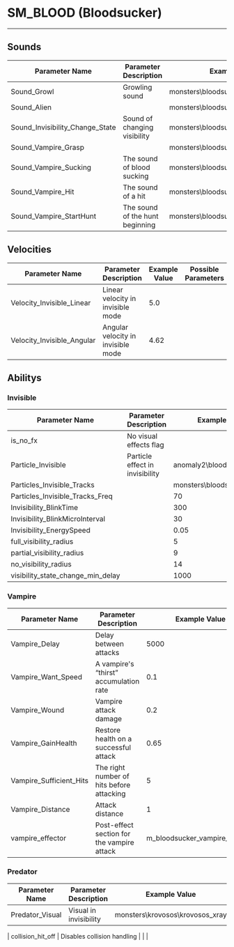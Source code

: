 # SM_BLOOD (Bloodsucker)

___

## Sounds

| Parameter Name | Parameter Description | Example Value | Possible Parameters |
|---|---|---|---|
| Sound_Growl | Growling sound | monsters\bloodsucker\sucker_growl_ |  |
| Sound_Alien |  | monsters\bloodsucker\sucker_breath_ |  |
| Sound_Invisibility_Change_State | Sound of changing visibility | monsters\bloodsucker\invisible |  |
| Sound_Vampire_Grasp |  | monsters\bloodsucker\vampire_grasp |  |
| Sound_Vampire_Sucking | The sound of blood sucking | monsters\bloodsucker\vampire_sucking |  |
| Sound_Vampire_Hit | The sound of a hit | monsters\bloodsucker\vampire_hit |  |
| Sound_Vampire_StartHunt | The sound of the hunt beginning | monsters\bloodsucker\vampire_grasp |  |

## Velocities

| Parameter Name | Parameter Description | Example Value | Possible Parameters |
|---|---|---|---|
| Velocity_Invisible_Linear | Linear velocity in invisible mode | 5.0 |  |
| Velocity_Invisible_Angular | Angular velocity in invisible mode | 4.62 |  |

## Abilitys

### Invisible

| Parameter Name | Parameter Description | Example Value | Possible Parameters |
|---|---|---|---|
| is_no_fx | No visual effects flag |  |  |
| Particle_Invisible | Particle effect in invisibility | anomaly2\bloodsucker_shield |  |
| Particles_Invisible_Tracks |  | monsters\bloodsucker_step |  |
| Particles_Invisible_Tracks_Freq |  | 70 |  |
| Invisibility_BlinkTime |  | 300 |  |
| Invisibility_BlinkMicroInterval |  | 30 |  |
| Invisibility_EnergySpeed |  | 0.05 |  |
| full_visibility_radius |  | 5 |  |
| partial_visibility_radius |  | 9 |  |
| no_visibility_radius |  | 14 |  |
| visibility_state_change_min_delay |  | 1000 |  |

### Vampire

| Parameter Name | Parameter Description | Example Value | Possible Parameters |
|---|---|---|---|
| Vampire_Delay | Delay between attacks | 5000 |  |
| Vampire_Want_Speed | A vampire's “thirst” accumulation rate | 0.1 |  |
| Vampire_Wound | Vampire attack damage | 0.2 |  |
| Vampire_GainHealth | Restore health on a successful attack | 0.65 |  |
| Vampire_Sufficient_Hits | The right number of hits before attacking | 5 |  |
| Vampire_Distance | Attack distance | 1 |  |
| vampire_effector | Post-effect section for the vampire attack | m_bloodsucker_vampire_effector |  |

### Predator

| Parameter Name | Parameter Description | Example Value | Possible Parameters |
|---|---|---|---|
| Predator_Visual | Visual in invisibility | monsters\krovosos\krovosos_xray |  |


| collision_hit_off | Disables collision handling |  |  |
